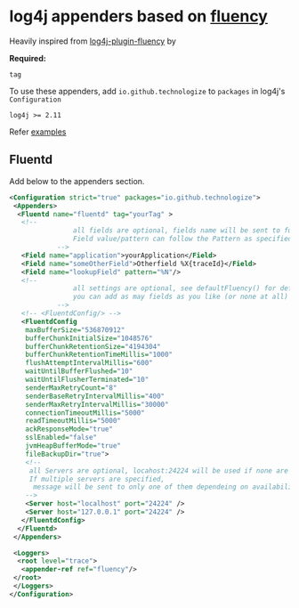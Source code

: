 # log4j appenders based on [fluency](https://github.com/komamitsu/fluency)

Heavily inspired from [log4j-plugin-fluency](https://github.com/wycore/log4j-plugin-fluency) by

**Required:**

`tag`

To use these appenders, add `io.github.technologize` to `packages` in log4j's `Configuration`

`log4j >= 2.11`

Refer [examples](examples/)

## Fluentd

Add below to the appenders section.

```xml
<Configuration strict="true" packages="io.github.technologize">
 <Appenders>
  <Fluentd name="fluentd" tag="yourTag" >
   <!-- 
				all fields are optional, fields name will be sent to fulentd as a key in json
				Field value/pattern can follow the Pattern as specified in PatternLayout 
			-->
   <Field name="application">yourApplication</Field>
   <Field name="someOtherField">Otherfield %X{traceId}</Field>
   <Field name="lookupField" pattern="%N"/>   
   <!-- 
				all settings are optional, see defaultFluency() for default values
				you can add as may fields as you like (or none at all)
			-->
   <!-- <FluentdConfig/> -->
   <FluentdConfig 
    maxBufferSize="536870912"
    bufferChunkInitialSize="1048576"
    bufferChunkRetentionSize="4194304"
    bufferChunkRetentionTimeMillis="1000"
    flushAttemptIntervalMillis="600"
    waitUntilBufferFlushed="10"
    waitUntilFlusherTerminated="10"
    senderMaxRetryCount="8"
    senderBaseRetryIntervalMillis="400"
    senderMaxRetryIntervalMillis="30000"
    connectionTimeoutMillis="5000"
    readTimeoutMillis="5000"
    ackResponseMode="true"
    sslEnabled="false"
    jvmHeapBufferMode="true"
    fileBackupDir="true">
    <!-- 
     all Servers are optional, locahost:24224 will be used if none are specified
     If multiple servers are specified,
      message will be sent to only one of them dependeing on availability
    --> 
    <Server host="localhost" port="24224" />
    <Server host="127.0.0.1" port="24224" />    
   </FluentdConfig>
  </Fluentd>
 </Appenders>

 <Loggers> 
  <root level="trace">
   <appender-ref ref="fluency"/>
 </root>
 </Loggers>
</Configuration>
```
